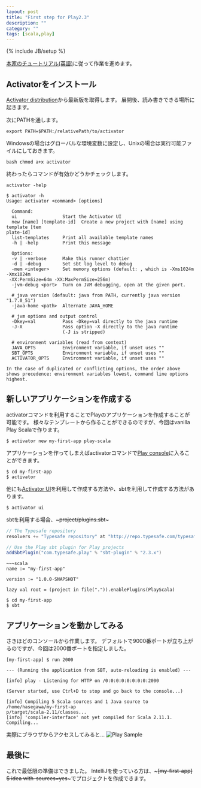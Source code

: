 ```yaml
---
layout: post
title: "First step for Play2.3"
description: ""
category: ""
tags: [scala,play]
---
```

{% include JB/setup %}


[本家のチュートリアル(英語)](http://www.playframework.com/documentation/2.3.x/Tutorials)に従って作業を進めます。


## Activatorをインストール
[Activator distribution](https://typesafe.com/platform/getstarted)から最新版を取得します。
展開後、読み書きできる場所に起きます。

次にPATHを通します。
~~~
export PATH=$PATH:/relativePath/to/activator
~~~

Windowsの場合はグローバルな環境変数に設定し、Unixの場合は実行可能ファイルにしておきます。
~~~
bash chmod a+x activator
~~~

終わったらコマンドが有効かどうかチェックします。
~~~
activator -help
~~~
~~~
$ activator -h
Usage: activator <command> [options]

  Command:
  ui                 Start the Activator UI
  new [name] [template-id]  Create a new project with [name] using template [tem
plate-id]
  list-templates     Print all available template names
  -h | -help         Print this message

  Options:
  -v | -verbose      Make this runner chattier
  -d | -debug        Set sbt log level to debug
  -mem <integer>     Set memory options (default: , which is -Xms1024m -Xmx1024m
 -XX:PermSize=64m -XX:MaxPermSize=256m)
  -jvm-debug <port>  Turn on JVM debugging, open at the given port.

  # java version (default: java from PATH, currently java version "1.7.0_51")
  -java-home <path>  Alternate JAVA_HOME

  # jvm options and output control
  -Dkey=val          Pass -Dkey=val directly to the java runtime
  -J-X               Pass option -X directly to the java runtime
                     (-J is stripped)

  # environment variables (read from context)
  JAVA_OPTS          Environment variable, if unset uses ""
  SBT_OPTS           Environment variable, if unset uses ""
  ACTIVATOR_OPTS     Environment variable, if unset uses ""

In the case of duplicated or conflicting options, the order above
shows precedence: environment variables lowest, command line options highest.
~~~


## 新しいアプリケーションを作成する
activatorコマンドを利用することでPlayのアプリケーションを作成することが可能です。
様々なテンプレートから作ることができるのですが、今回はvanilla Play Scalaで作ります。
~~~
$ activator new my-first-app play-scala
~~~

アプリケーションを作ってしまえばactivatorコマンドで[Play console](http://www.playframework.com/documentation/2.3.x/PlayConsole)に入ることができます。
~~~
$ cd my-first-app
$ activator
~~~

他にも[Activator UI](https://typesafe.com/activator/docs)を利用して作成する方法や、sbtを利用して作成する方法があります。
~~~
$ activator ui
~~~

sbtを利用する場合、~~~project/plugins.sbt~~~
~~~scala
// The Typesafe repository
resolvers += "Typesafe repository" at "http://repo.typesafe.com/typesafe/releases/"

// Use the Play sbt plugin for Play projects
addSbtPlugin("com.typesafe.play" % "sbt-plugin" % "2.3.x")
~~~

~~~build.sbt~~~
~~~scala
name := "my-first-app"

version := "1.0.0-SNAPSHOT"

lazy val root = (project in file(".")).enablePlugins(PlayScala)
~~~

~~~
$ cd my-first-app
$ sbt
~~~


## アプリケーションを動かしてみる
さきほどのコンソールから作業します。
デフォルトで9000番ポートが立ち上がるのですが、今回は2000番ポートを指定しました。
~~~
[my-first-app] $ run 2000

--- (Running the application from SBT, auto-reloading is enabled) ---

[info] play - Listening for HTTP on /0:0:0:0:0:0:0:0:2000

(Server started, use Ctrl+D to stop and go back to the console...)

[info] Compiling 5 Scala sources and 1 Java source to /home/hasegawa/my-first-ap
p/target/scala-2.11/classes...
[info] 'compiler-interface' not yet compiled for Scala 2.11.1. Compiling...
~~~

実際にブラウザからアクセスしてみると…
![Play Sample](http://www8096ui.sakura.ne.jp/~hasegawa/img/play.jpg)


## 最後に
これで最低限の準備はできました。
IntelliJを使っている方は、~~~[my-first-app] $ idea with-sources=yes~~~でプロジェクトを作成できます。

